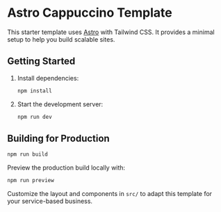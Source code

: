 # Astro Cappuccino Template

This starter template uses [Astro](https://astro.build) with Tailwind CSS.
It provides a minimal setup to help you build scalable sites.

## Getting Started

1. Install dependencies:
   ```bash
   npm install
   ```
2. Start the development server:
   ```bash
   npm run dev
   ```

## Building for Production

```bash
npm run build
```

Preview the production build locally with:
```bash
npm run preview
```

Customize the layout and components in `src/` to adapt this template for your service-based business.

